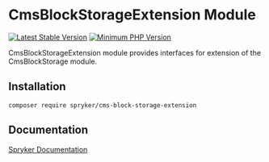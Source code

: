 # CmsBlockStorageExtension Module
[![Latest Stable Version](https://poser.pugx.org/spryker/cms-block-storage-extension/v/stable.svg)](https://packagist.org/packages/spryker/cms-block-storage-extension)
[![Minimum PHP Version](https://img.shields.io/badge/php-%3E%3D%208.3-8892BF.svg)](https://php.net/)

CmsBlockStorageExtension module provides interfaces for extension of the CmsBlockStorage module.

## Installation

```
composer require spryker/cms-block-storage-extension
```

## Documentation

[Spryker Documentation](https://docs.spryker.com)
